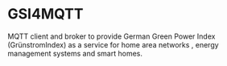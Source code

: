 # GSI4MQTT
MQTT client and broker to provide German Green Power Index (GrünstromIndex) as a service for home area networks , energy management systems and smart homes.

